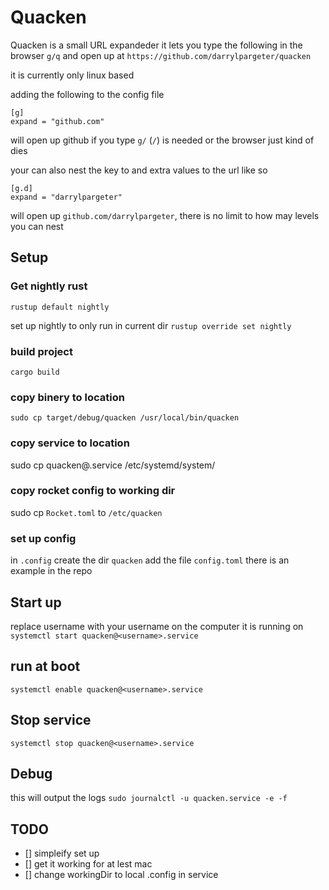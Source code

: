 # Quacken

Quacken is a small URL expandeder it lets you type the following in the browser
`g/q` and open up at `https://github.com/darrylpargeter/quacken`

it is currently only linux based

adding the following to the config file
```
[g]
expand = "github.com"
```
will open up github if you type `g/` (`/`) is needed or the browser just kind of dies

your can also nest the key to and extra values to the url like so
```
[g.d]
expand = "darrylpargeter" 
```

will open up `github.com/darrylpargeter`, there is no limit to how may levels you can nest

## Setup

### Get nightly rust
`rustup default nightly`

set up nightly to only run in current dir
`rustup override set nightly`

### build project
`cargo build`

### copy binery to location
`sudo cp target/debug/quacken /usr/local/bin/quacken`

### copy service to location
sudo cp quacken@.service /etc/systemd/system/

### copy rocket config to working dir
sudo cp `Rocket.toml` to `/etc/quacken`

### set up config
in `.config` create the dir `quacken`
add the file `config.toml` there is an example in the repo

## Start up
replace username with your username on the computer it is running on
`systemctl start quacken@<username>.service`

## run at boot
`systemctl enable quacken@<username>.service`

## Stop service
`systemctl stop quacken@<username>.service`

## Debug
this will output the logs
`sudo journalctl -u quacken.service -e -f`

## TODO
- [] simpleify set up
- [] get it working for at lest mac
- [] change workingDir to local .config in service
